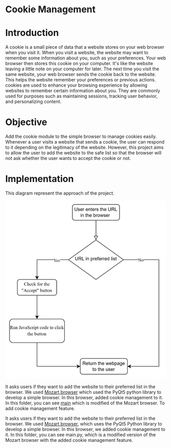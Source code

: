 # Cookie Management
# Introduction
A cookie is a small piece of data that a website stores on your web browser when you visit it.
When you visit a website, the website may want to remember some information about you, such as your preferences. Your web browser then stores this cookie on your computer. It's like the website leaving a little note on your computer for later. The next time you visit the same website, your web browser sends the cookie back to the website. This helps the website remember your preferences or previous actions.
cookies are used to enhance your browsing experience by allowing websites to remember certain information about you. They are commonly used for purposes such as maintaining sessions, tracking user behavior, and personalizing content.

# Objective 
Add the cookie module to the simple browser to manage cookies easily. Whenever a user visits a website that sends a cookie, the user can respond to it depending on the legitimacy of the website. However, this project aims to allow the user to add the website to the safe list so that the browser will not ask whether the user wants to accept the cookie or not.

# Implementation
This diagram represent the approach of the project.


![Cookie_flow_diagram](Images/Cookie_flow_diagram.png)


It asks users if they want to add the website to their preferred list in the browser. 
We used [Mozart browser](https://github.com/htoukour/Mozart.git) which used the PyQt5 python library to develop a simple browser. In this browser, added cookie management to it.
In this folder, you can see [main](main.py) which is modified of the Mozart browser. To add cookie management feature.

It asks users if they want to add the website to their preferred list in the browser. We used [Mozart browser](https://github.com/htoukour/Mozart.git), which uses the PyQt5 Python library to develop a simple browser. In this browser, we added cookie management to it. In this folder, you can see main.py, which is a modified version of the Mozart browser with the added cookie management feature.
